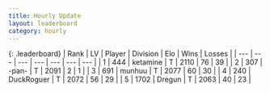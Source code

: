 ```yaml
---
title: Hourly Update
layout: leaderboard
category: hourly
---
```


{: .leaderboard}
| Rank | LV | Player | Division | Elo | Wins | Losses |
| --- | --- | --- | --- | --- | --- | --- |
| <span data-change="0">1</span> | 444 | <span title="ID: 725085">ketamine</span> | T | <span data-change="4">2110</span> | <span data-change="1">76</span> | <span data-change="0">39</span> |
| <span data-change="0">2</span> | 307 | <span title="ID: 719486">-pan-</span> | T | <span data-change="0">2091</span> | <span data-change="0">2</span> | <span data-change="0">1</span> |
| <span data-change="0">3</span> | 691 | <span title="ID: 207149">munhuu</span> | T | <span data-change="0">2077</span> | <span data-change="0">60</span> | <span data-change="0">30</span> |
| <span data-change="0">4</span> | 240 | <span title="ID: 760389">DuckRoguer</span> | T | <span data-change="0">2072</span> | <span data-change="0">56</span> | <span data-change="0">29</span> |
| <span data-change="0">5</span> | 1702 | <span title="ID: 337810">Dregun</span> | T | <span data-change="0">2063</span> | <span data-change="0">40</span> | <span data-change="0">23</span> |